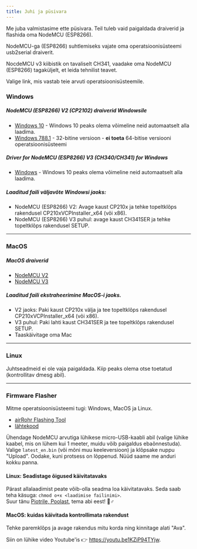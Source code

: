 ```yaml
---
title: Juhi ja püsivara
---
```


Me juba valmistasime ette püsivara. Teil tuleb vaid paigaldada draiverid ja flashida oma NodeMCU (ESP8266).

NodeMCU-ga (ESP8266) suhtlemiseks vajate oma operatsioonisüsteemi usb2serial draiverit.

NocdeMCU v3 kiibistik on tavaliselt CH341, vaadake oma NodeMCU (ESP8266) tagaküljelt, et leida tehnilist teavet.

Valige link, mis vastab teie arvuti operatsioonisüsteemile.

### Windows

##### NodeMCU (ESP8266) V2 (CP2102) draiverid Windowsile
* [Windows 10](https://www.silabs.com/documents/public/software/CP210x_Universal_Windows_Driver.zip) - Windows 10 peaks olema võimeline neid automaatselt alla laadima.
* [Windows 788.1](https://www.silabs.com/documents/public/software/CP210x_Windows_Drivers.zip) - 32-bitine versioon - **ei toeta** 64-bitise versiooni operatsioonisüsteemi

##### Driver for NodeMCU (ESP8266) V3 (CH340/CH341) for Windows
* [Windows](http://www.wch.cn/downloads/file/5.html) - Windows 10 peaks olema võimeline neid automaatselt alla laadima.

##### Laaditud faili väljavõte Windowsi jaoks:
* NodeMCU (ESP8266) V2: Avage kaust CP210x ja tehke topeltklõps rakendusel CP210xVCPInstaller_x64 (või x86).
* NodeMCU (ESP8266) V3 puhul: avage kaust CH341SER ja tehke topeltklõps rakendusel SETUP.

---

### MacOS

##### MacOS draiverid
* [NodeMCU V2](https://www.silabs.com/documents/public/software/Mac_OSX_VCP_Driver.zip)
* [NodeMCU V3](http://www.wch.cn/downloads/file/178.html)

##### Laaditud faili ekstraheerimine MacOS-i jaoks.
* V2 jaoks: Paki kaust CP210x välja ja tee topeltklõps rakendusel CP210xVCPInstaller_x64 (või x86).
* V3 puhul: Paki lahti kaust CH341SER ja tee topeltklõps rakendusel SETUP.
* Taaskäivitage oma Mac

---

### Linux
Juhtseadmeid ei ole vaja paigaldada. Kiip peaks olema otse toetatud (kontrollitav dmesg abil).

---
### Firmware Flasher
Mitme operatsioonisüsteemi tugi: Windows, MacOS ja Linux.

* [airRohr Flashing Tool](http://firmware.sensor.community/airrohr/flashing-tool/)
* [lähtekood](https://github.com/opendata-stuttgart/airrohr-firmware-flasher/)

Ühendage NodeMCU arvutiga lühikese micro-USB-kaabli abil (valige lühike kaabel, mis on lühem kui 1 meeter, muidu võib paigaldus ebaõnnestuda). Valige `latest_en.bin` (või mõni muu keeleversioon) ja klõpsake nuppu "Upload".
Oodake, kuni protsess on lõppenud. Nüüd saame me anduri kokku panna.

#### Linux: Seadistage õigused käivitatavaks
Pärast allalaadimist peate võib-olla seadma loa käivitatavaks. Seda saab teha käsuga: `chmod o+x <laadimise failinimi>`.
<br>
Suur tänu [Piotrile, Poolast](https://dropbox.inf.re), tema abi eest! 🙋♂️

#### MacOS: kuidas käivitada kontrollimata rakendust
Tehke paremklõps ja avage rakendus mitu korda ning kinnitage alati "Ava".

Siin on lühike video Youtube'is 👉 https://youtu.be1KZiP94TYjw.




